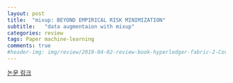 ```yaml
---
layout: post
title:  "mixup: BEYOND EMPIRICAL RISK MINIMIZATION"
subtitle:   "data augmentaion with mixup"
categories: review
tags: Paper machine-learning
comments: true
#header-img: img/review/2019-04-02-review-book-hyperledger-fabric-2-Cover.png
---
```


[논문 링크](https://arxiv.org/pdf/1710.09412.pdf "https://arxiv.org/pdf/1710.09412.pdf")